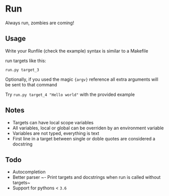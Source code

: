 # Run 

Always run, zombies are coming!

## Usage 

Write your Runfile (check the example) syntax is similar to a Makefile 

run targets like this:

`run.py target_3`

Optionally, if you used the magic `{argv}` reference all extra arguments will be sent to that command 

Try `run.py target_4 "Hello world"` with the provided example 

## Notes

- Targets can have local scope variables
- All variables, local or global can be overriden by an environment variable
- Variables are not typed, everything is text 
- First line in a target between single or doble quotes are considered a docstring 

## Todo
- Autocompletion 
- Better parser 
~- Print targets and docstrings when run is called without targets~
- Support for pythons < `3.6`
